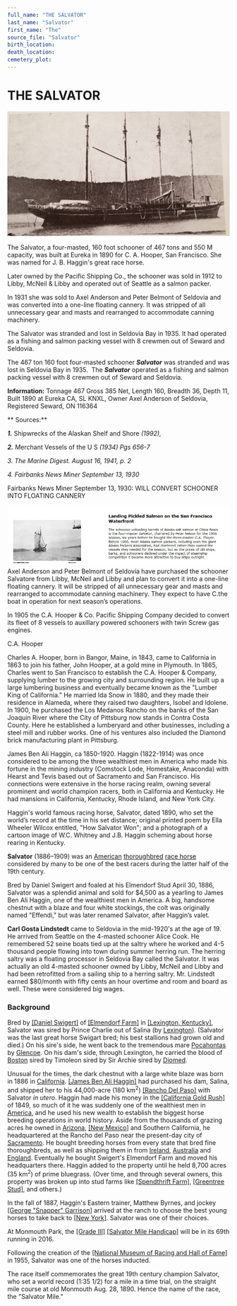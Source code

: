 ```yaml
---
full_name: "THE SALVATOR"
last_name: "Salvator"
first_name: "The"
source_file: "Salvator"
birth_location:
death_location:
cemetery_plot: 
---
```

# THE SALVATOR

![](../assets/images/Salvator/media/image1.jpeg)

The Salvator, a four-masted, 160 foot schooner of 467 tons and 550 M
capacity, was built at Eureka in 1890 for C. A. Hooper, San Francisco.
She was named for J. B. Haggin's great race horse.

Later owned by the Pacific Shipping Co., the schooner was sold in 1912
to Libby, McNeil & Libby and operated out of Seattle as a salmon packer.

In 1931 she was sold to Axel Anderson and Peter Belmont of Seldovia and
was converted into a one-line floating cannery. It was stripped of all
unnecessary gear and masts and rearranged to accommodate canning
machinery.

The Salvator was stranded and lost in Seldovia Bay in 1935. It had
operated as a fishing and salmon packing vessel with 8 crewmen out of
Seward and Seldovia.

The 467 ton 160 foot four-masted schooner ***Salvator*** was stranded
and was lost in Seldovia Bay in 1935.  The ***Salvator*** operated as a
fishing and salmon packing vessel with 8 crewmen out of Seward and
Seldovia.

**Information:** Tonnage 467 Gross 385 Net, Length 160, Breadth 36,
Depth 11, Built 1890 at Eureka CA, SL KNXL, Owner Axel Anderson of
Seldovia, Registered Seward, ON 116364

\*\* Sources:\*\*

***1.*** Shipwrecks of the Alaskan Shelf and Shore *(1992),*

***2.*** Merchant Vessels of the U S *(1934) Pgs 656-7*

*3. The Marine Digest. August 16, 1941, p. 2*

*4. Fairbanks News Miner September 13, 1930*

Fairbanks News Miner September 13, 1930: WILL CONVERT SCHOONER INTO
FLOATING CANNERY

![](../assets/images/Salvator/media/image2.JPG) Axel Anderson and Peter
Belmont of Seldovia have purchased the schooner Salvatore from Libby,
McNeil and Libby and plan to convert it into a one-line floating
cannery. It will be stripped of all unnecessary gear and masts and
rearranged to accommodate canning machinery. They expect to have C.the
boat in operation for next season’s operations.

In 1905 the C.A. Hooper & Co. Pacific Shipping Company decided to
convert its fleet of 8 vessels to auxillary powered schooners with twin
Screw gas engines.

C.A. Hooper

Charles A. Hooper, born in Bangor, Maine, in 1843, came to California in
1863 to join his father, John Hooper, at a gold mine in Plymouth. In
1865, Charles went to San Francisco to establish the C.A. Hooper &
Company, supplying lumber to the growing city and surrounding region. He
built up a large lumbering business and eventually became known as the
"Lumber King of California." He married Ida Snow in 1880, and they made
their residence in Alameda, where they raised two daughters, Isobel and
Idolene. In 1900, he purchased the Los Medanos Rancho on the banks of
the San Joaquin River where the City of Pittsburg now stands in Contra
Costa County. Here he established a lumberyard and other businesses,
including a steel mill and rubber works. One of his ventures also
included the Diamond brick manufacturing plant in Pittsburg.

James Ben Ali Haggin, ca 1850-1920. Haggin (1822-1914) was once
considered to be among the three wealthiest men in America who made his
fortune in the mining industry (Comstock Lode, Homestake, Anaconda) with
Hearst and Tevis based out of Sacramento and San Francisco. His
connections were extensive in the horse racing realm, owning several
prominent and world champion racers, both in California and Kentucky. He
had mansions in California, Kentucky, Rhode Island, and New York City.

Haggin's world famous racing horse, Salvator, dated 1890, who set the
world’s record at the time in his set distance; original printed poem by
Ella Wheeler Wilcox entitled, "How Salvator Won"; and a photograph of a
cartoon image of W.C. Whitney and J.B. Haggin scheming about horse
rearing in Kentucky.

**Salvator** (1886–1909) was an
[American](https://en.wikipedia.org/wiki/United_States)
[thoroughbred](https://en.wikipedia.org/wiki/Thoroughbred) [race
horse](https://en.wikipedia.org/wiki/Race_horse) considered by many to
be one of the best racers during the latter half of the 19th century.

Bred by Daniel Swigert and foaled at his Elmendorf Stud April 30, 1886,
Salvator was a splendid animal and sold for $4,500 as a yearling to
James Ben Ali Haggin, one of the wealthiest men in America. A big,
handsome chestnut with a blaze and four white stockings, the colt was
originally named "Effendi," but was later renamed Salvator, after
Haggin’s valet.

**Carl Gosta Lindstedt** came to Seldovia in the mid-1920's at the age
of 19. He arrived from Seattle on the 4-masted schooner Alice Cook. He
remembered 52 seine boats tied up at the saltry where he worked and 4-5
thousand people flowing into town during summer herring run. The herring
saltry was a floating processor in Seldovia Bay called the Salvator. It
was actually an old 4-masted schooner owned by Libby, McNeil and Libby
and had been retrofitted from a sailing ship to a herring saltry.
Mr. Lindstedt earned $80/month with fifty cents an hour overtime and
room and board as well. These were considered big wages.

### Background

Bred by [\[Daniel
Swigert\]](https://en.wikipedia.org/w/index.php?title=Daniel_Swigert&action=edit&redlink=1)
of [\[Elmendorf Farm\]](https://en.wikipedia.org/wiki/Elmendorf_Farm) in
[\[Lexington,
Kentucky\]](https://en.wikipedia.org/wiki/Lexington,_Kentucky), Salvator
was sired by Prince Charlie out of Salina (by
[Lexington](https://en.wikipedia.org/wiki/Lexington_\(horse\))).
(Salvator was the last great horse Swigart bred; his best stallions had
grown old and died.) On his sire's side, he went back to the tremendous
mare [Pocahontas](https://en.wikipedia.org/wiki/Pocahontas_\(horse\)) by
[Glencoe](https://en.wikipedia.org/wiki/Glencoe_I). On his dam's side,
through Lexington, he carried the blood of
[Boston](https://en.wikipedia.org/wiki/Boston_\(horse\)) sired by
Timoleon sired by Sir Archie sired by
[Diomed](https://en.wikipedia.org/wiki/Diomed).

Unusual for the times, the dark chestnut with a large white blaze was
born in 1886 in [California](https://en.wikipedia.org/wiki/California).
[\[James Ben Ali
Haggin\]](https://en.wikipedia.org/wiki/James_Ben_Ali_Haggin) had
purchased his dam, Salina, and shipped her to his 44,000-acre
(180 km<sup>2</sup>) [\[Rancho Del
Paso\]](https://en.wikipedia.org/wiki/Rancho_Del_Paso) with Salvator *in
utero*. Haggin had made his money in the [\[California Gold
Rush\]](https://en.wikipedia.org/wiki/California_Gold_Rush) of 1849, so
much of it he was suddenly one of the wealthiest men in
[America](https://en.wikipedia.org/wiki/United_States), and he used his
new wealth to establish the biggest horse breeding operations in world
history. Aside from the thousands of grazing acres he owned in
[Arizona](https://en.wikipedia.org/wiki/Arizona), [\[New
Mexico\]](https://en.wikipedia.org/wiki/New_Mexico) and Southern
California, he headquartered at the Rancho del Paso near the present-day
city of [Sacramento](https://en.wikipedia.org/wiki/Sacramento). He
bought breeding horses from every state that bred fine thoroughbreds, as
well as shipping them in from
[Ireland](https://en.wikipedia.org/wiki/Ireland),
[Australia](https://en.wikipedia.org/wiki/Australia) and
[England](https://en.wikipedia.org/wiki/England). Eventually he bought
Swigert's Elmendorf Farm and moved his headquarters there. Haggin added
to the property until he held 8,700 acres (35 km<sup>2</sup>) of prime
bluegrass. (Over time, and through several owners, this property was
broken up into stud farms like [\[Spendthrift
Farm\]](https://en.wikipedia.org/wiki/Spendthrift_Farm), [\[Greentree
Stud\]](https://en.wikipedia.org/wiki/Greentree_Stable), and others.)

In the fall of 1887, Haggin's Eastern trainer, Matthew Byrnes, and
jockey [\[George "Snapper"
Garrison\]](https://en.wikipedia.org/w/index.php?title=George_%22Snapper%22_Garrison&action=edit&redlink=1)
arrived at the ranch to choose the best young horses to take back to
[\[New York\]](https://en.wikipedia.org/wiki/New_York_\(state\)).
Salvator was one of their choices.

At Monmouth Park, the [\[Grade
III\]](https://en.wikipedia.org/wiki/Graded_stakes_race) [\[Salvator
Mile Handicap\]](https://en.wikipedia.org/wiki/Salvator_Mile_Handicap)
will be in its 69th running in 2016.

Following the creation of the [\[National Museum of Racing and Hall of
Fame\]](https://en.wikipedia.org/wiki/National_Museum_of_Racing_and_Hall_of_Fame)
in 1955, Salvator was one of the horses inducted.

The race itself commemorates the great 19th century champion Salvator,
who set a world record (1:35 1/2) for a mile in a time trial, on the
straight mile course at old Monmouth Aug. 28, 1890. Hence the name of
the race, the "Salvator Mile."
